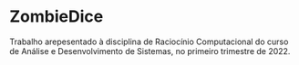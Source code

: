 # ZombieDice
 Trabalho arepesentado à disciplina de Raciocínio Computacional do curso de Análise e Desenvolvimento de Sistemas, no primeiro trimestre de 2022.
